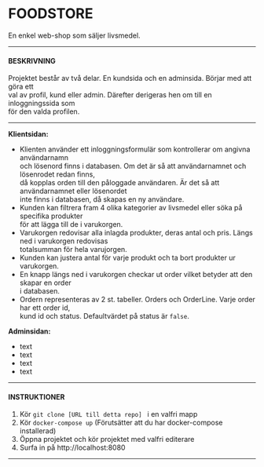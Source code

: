 # FOODSTORE

En enkel web-shop som säljer livsmedel.
***    
#### BESKRIVNING  
  
Projektet består av två delar. En kundsida och en adminsida. Börjar med att göra ett  
val av profil, kund eller admin. Därefter derigeras hen om till en inloggningssida som  
för den valda profilen.
***
**Klientsidan:**  
- Klienten använder ett inloggningsformulär som kontrollerar om angivna användarnamn  
och lösenord finns i databasen. Om det är så att användarnamnet och lösenrodet redan finns,  
då kopplas orden till den påloggade användaren. Är det så att användarnamnet eller lösenordet  
inte finns i databasen, då skapas en ny användare.
- Kunden kan filtrera fram 4 olika kategorier av livsmedel eller söka på specifika produkter  
för att lägga till de i varukorgen.
- Varukorgen redovisar alla inlagda produkter, deras antal och pris. Längs ned i varukorgen redovisas   
totalsumman för hela varujorgen.
- Kunden kan justera antal för varje produkt och ta bort produkter ur varukorgen.  
- En knapp längs ned i varukorgen checkar ut order vilket betyder att den skapar en order  
i databasen.
- Ordern representeras av 2 st. tabeller. Orders och OrderLine. Varje order har ett order id,  
kund id och status. Defaultvärdet på status är <code>false</code>.  

**Adminsidan:**  
- text
- text
- text
- text

***  
#### INSTRUKTIONER
1. Kör <code>git clone [URL till detta repo] </code> i en valfri mapp
2. Kör <code>docker-compose up</code> (Förutsätter att du har docker-compose installerad)
3. Öppna projektet och kör projektet med valfri editerare
4. Surfa in på http://localhost:8080
***

